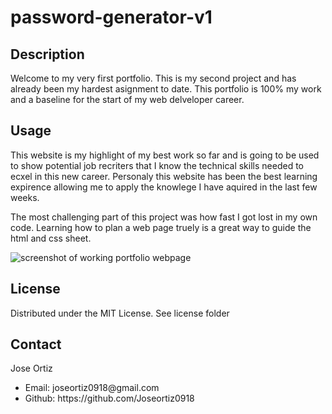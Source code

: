 # password-generator-v1
## Description
<p>Welcome to my very first portfolio. This is my second project and has already been my hardest asignment to date. This portfolio is 100% my work and a baseline for the start of my web delveloper career.<p>

## Usage
<p> This website is my highlight of my best work so far and is going to be used to show potential job recriters that I know the technical skills needed to ecxel in this new career. Personaly this website has been the best learning expirence allowing me to apply the knowlege I have aquired in the last few weeks.<p>
<p>The most challenging part of this project was how fast I got lost in my own code. Learning how to plan a web page truely is a great way to guide the html and css sheet.

![screenshot of working portfolio webpage](assets\images\portfolio_screenshot.png)
 
## License
Distributed under the MIT License. See license folder

## Contact
Jose Ortiz 
<ul>
    <li>Email: joseortiz0918@gmail.com</li>
    <li>Github: https://github.com/Joseortiz0918</li>


